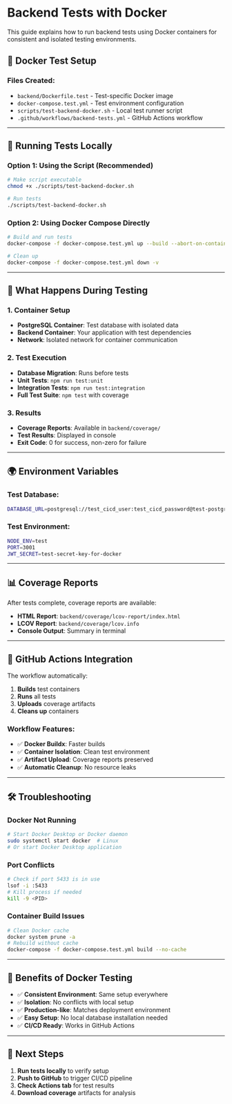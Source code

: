 # Backend Tests with Docker

This guide explains how to run backend tests using Docker containers for consistent and isolated testing environments.

## 🐳 **Docker Test Setup**

### **Files Created:**
- `backend/Dockerfile.test` - Test-specific Docker image
- `docker-compose.test.yml` - Test environment configuration
- `scripts/test-backend-docker.sh` - Local test runner script
- `.github/workflows/backend-tests.yml` - GitHub Actions workflow

---

## 🚀 **Running Tests Locally**

### **Option 1: Using the Script (Recommended)**
```bash
# Make script executable
chmod +x ./scripts/test-backend-docker.sh

# Run tests
./scripts/test-backend-docker.sh
```

### **Option 2: Using Docker Compose Directly**
```bash
# Build and run tests
docker-compose -f docker-compose.test.yml up --build --abort-on-container-exit --exit-code-from test-backend

# Clean up
docker-compose -f docker-compose.test.yml down -v
```

---

## 🔧 **What Happens During Testing**

### **1. Container Setup**
- **PostgreSQL Container**: Test database with isolated data
- **Backend Container**: Your application with test dependencies
- **Network**: Isolated network for container communication

### **2. Test Execution**
- **Database Migration**: Runs before tests
- **Unit Tests**: `npm run test:unit`
- **Integration Tests**: `npm run test:integration`
- **Full Test Suite**: `npm test` with coverage

### **3. Results**
- **Coverage Reports**: Available in `backend/coverage/`
- **Test Results**: Displayed in console
- **Exit Code**: 0 for success, non-zero for failure

---

## 🌍 **Environment Variables**

### **Test Database:**
```bash
DATABASE_URL=postgresql://test_cicd_user:test_cicd_password@test-postgres:5432/test_cicd_workshop
```

### **Test Environment:**
```bash
NODE_ENV=test
PORT=3001
JWT_SECRET=test-secret-key-for-docker
```

---

## 📊 **Coverage Reports**

After tests complete, coverage reports are available:
- **HTML Report**: `backend/coverage/lcov-report/index.html`
- **LCOV Report**: `backend/coverage/lcov.info`
- **Console Output**: Summary in terminal

---

## 🔄 **GitHub Actions Integration**

The workflow automatically:
1. **Builds** test containers
2. **Runs** all tests
3. **Uploads** coverage artifacts
4. **Cleans up** containers

### **Workflow Features:**
- ✅ **Docker Buildx**: Faster builds
- ✅ **Container Isolation**: Clean test environment
- ✅ **Artifact Upload**: Coverage reports preserved
- ✅ **Automatic Cleanup**: No resource leaks

---

## 🛠️ **Troubleshooting**

### **Docker Not Running**
```bash
# Start Docker Desktop or Docker daemon
sudo systemctl start docker  # Linux
# Or start Docker Desktop application
```

### **Port Conflicts**
```bash
# Check if port 5433 is in use
lsof -i :5433
# Kill process if needed
kill -9 <PID>
```

### **Container Build Issues**
```bash
# Clean Docker cache
docker system prune -a
# Rebuild without cache
docker-compose -f docker-compose.test.yml build --no-cache
```

---

## 🎯 **Benefits of Docker Testing**

- ✅ **Consistent Environment**: Same setup everywhere
- ✅ **Isolation**: No conflicts with local setup
- ✅ **Production-like**: Matches deployment environment
- ✅ **Easy Setup**: No local database installation needed
- ✅ **CI/CD Ready**: Works in GitHub Actions

---

## 📝 **Next Steps**

1. **Run tests locally** to verify setup
2. **Push to GitHub** to trigger CI/CD pipeline
3. **Check Actions tab** for test results
4. **Download coverage** artifacts for analysis 
